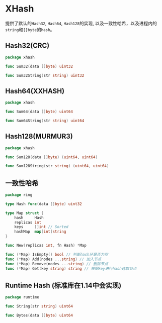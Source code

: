 # XHash

提供了默认的`Hash32`, `Hash64`, `Hash128`的实现, 以及一致性哈希，以及进程内的`string`和`[]byte`的`hash`。

## Hash32(CRC)
```go
package xhash

func Sum32(data []byte) uint32

func Sum32String(str string) uint32
```

## Hash64(XXHASH)
```go
package xhash

func Sum64(data []byte) uint64

func Sum64String(str string) uint64
```

## Hash128(MURMUR3)
```go
package xhash

func Sum128(data []byte) (uint64, uint64)

func Sum128String(str string) (uint64, uint64)
```

## 一致性哈希
```go
package ring

type Hash func(data []byte) uint32

type Map struct {
	hash     Hash
	replicas int
	keys     []int // Sorted
	hashMap  map[int]string
}

func New(replicas int, fn Hash) *Map

func (*Map) IsEmpty() bool // 判断hash环是否为空
func (*Map) Add(nodes ...string) // 加入节点
func (*Map) Remove(nodes ...string) // 删除节点
func (*Map) Get(key string) string // 根据key进行hash选取节点
```
## Runtime Hash (标准库在1.14中会实现)
```go
package runtime

func String(str string) uint64

func Bytes(data []byte) uint64
```

